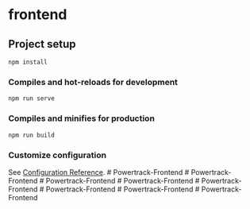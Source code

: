 # frontend

## Project setup
```
npm install
```

### Compiles and hot-reloads for development
```
npm run serve
```

### Compiles and minifies for production
```
npm run build
```

### Customize configuration
See [Configuration Reference](https://cli.vuejs.org/config/).
#   P o w e r t r a c k - F r o n t e n d  
 #   P o w e r t r a c k - F r o n t e n d  
 #   P o w e r t r a c k - F r o n t e n d  
 #   P o w e r t r a c k - F r o n t e n d  
 #   P o w e r t r a c k - F r o n t e n d  
 #   P o w e r t r a c k - F r o n t e n d  
 #   P o w e r t r a c k - F r o n t e n d  
 #   P o w e r t r a c k - F r o n t e n d  
 